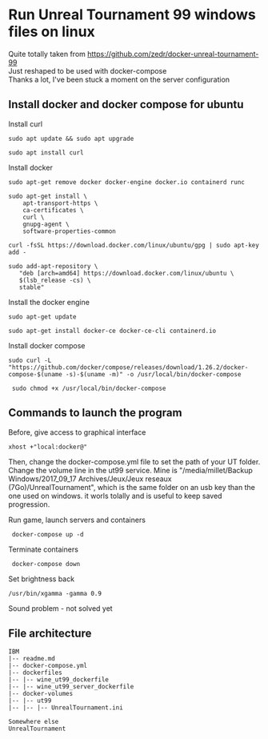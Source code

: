 # Run Unreal Tournament 99 windows files on linux
Quite totally taken from https://github.com/zedr/docker-unreal-tournament-99 \
Just reshaped to be used with docker-compose \
Thanks a lot, I've been stuck a moment on the server configuration

## Install docker and docker compose for ubuntu

Install curl

```sudo apt update && sudo apt upgrade```

```sudo apt install curl```

Install docker 

```sudo apt-get remove docker docker-engine docker.io containerd runc```

```
sudo apt-get install \
    apt-transport-https \
    ca-certificates \
    curl \
    gnupg-agent \
    software-properties-common
```

```curl -fsSL https://download.docker.com/linux/ubuntu/gpg | sudo apt-key add - ```

``` 
sudo add-apt-repository \
   "deb [arch=amd64] https://download.docker.com/linux/ubuntu \
   $(lsb_release -cs) \
   stable" 
```

Install the docker engine

``` sudo apt-get update ```

``` sudo apt-get install docker-ce docker-ce-cli containerd.io ```

Install docker compose

```sudo curl -L "https://github.com/docker/compose/releases/download/1.26.2/docker-compose-$(uname -s)-$(uname -m)" -o /usr/local/bin/docker-compose ```

``` sudo chmod +x /usr/local/bin/docker-compose```

## Commands to launch the program

Before, give access to graphical interface

``` xhost +"local:docker@" ``` 

Then, change the docker-compose.yml file to set the path of your UT folder. Change the volume line in the ut99 service.
Mine is "/media/millet/Backup Windows/2017_09_17 Archives/Jeux/Jeux reseaux (7Go)/UnrealTournament", which is the same folder on an usb key than the one used on windows. it worls tolally and is useful to keep saved progression.

Run game, launch servers and containers

``` docker-compose up -d``` 

Terminate containers

``` docker-compose down``` 

Set brightness back

``` /usr/bin/xgamma -gamma 0.9 ``` 

Sound problem - not solved yet


## File architecture


```
IBM
|-- readme.md
|-- docker-compose.yml
|-- dockerfiles
|-- |-- wine_ut99_dockerfile
|-- |-- wine_ut99_server_dockerfile
|-- docker-volumes
|-- |-- ut99
|-- |-- |-- UnrealTournament.ini

Somewhere else
UnrealTournament
```
